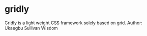 # gridly
Gridly is a light weight CSS framework solely based on grid.
Author: Ukaegbu Sullivan Wisdom
